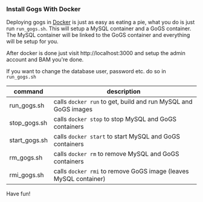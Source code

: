 ### Install Gogs With Docker

Deploying gogs in [Docker](http://www.docker.io/) is just as easy as eating a pie, what you do is just run `run_gogs.sh`.
This will setup a MySQL container and a GoGS container.
The MySQL container will be linked to the GoGS container and everything will be setup for you.

After docker is done just visit http://localhost:3000 and setup the admin account and BAM you're done.

If you want to change the database user, password etc. do so in `run_gogs.sh`

| command        | description                                                      |
| -------------- | ---------------------------------------------------------------- |
| run_gogs.sh    | calls `docker run` to get, build and run MySQL and GoGS images   |
| stop_gogs.sh   | calls `docker stop` to stop MySQL and GoGS containers            |
| start_gogs.sh  | calls `docker start` to start MySQL and GoGS containers          |
| rm_gogs.sh     | calls `docker rm` to remove MySQL and GoGS containers            |
| rmi_gogs.sh    | calls `docker rmi` to remove GoGS image (leaves MySQL container) |

Have fun!

